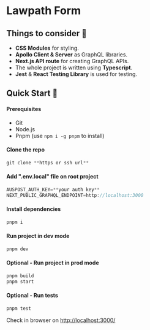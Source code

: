 # Lawpath Form

## Things to consider 🤔

- **CSS Modules** for styling.
- **Apollo Client & Server** as GraphQL libraries.
- **Next.js API route** for creating GraphQL APIs.
- The whole project is written using **Typescript**.
- **Jest** & **React Testing Library** is used for testing.

## Quick Start 🚀

#### Prerequisites

- Git
- Node.js
- Pnpm (use `npm i -g pnpm` to install)

#### Clone the repo

```js
git clone **https or ssh url**
```

#### Add ".env.local" file on root project

```js
AUSPOST_AUTH_KEY=**your auth key**
NEXT_PUBLIC_GRAPHQL_ENDPOINT=http://localhost:3000
```

#### Install dependencies

```js
pnpm i
```

#### Run project in dev mode

```js
pnpm dev
```

#### Optional - Run project in prod mode

```js
pnpm build
pnpm start
```

#### Optional - Run tests

```js
pnpm test
```

Check in browser on [http://localhost:3000/](http://localhost:3000/)
